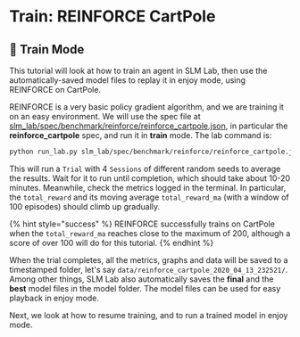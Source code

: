 # Train: REINFORCE CartPole

## 🚀 Train Mode

This tutorial will look at how to train an agent in SLM Lab, then use the automatically-saved model files to replay it in enjoy mode, using REINFORCE on CartPole.

REINFORCE is a very basic policy gradient algorithm, and we are training it on an easy environment. We will use the spec file at [slm\_lab/spec/benchmark/reinforce/reinforce\_cartpole.json](https://github.com/kengz/SLM-Lab/blob/master/slm_lab/spec/benchmark/reinforce/reinforce_cartpole.json), in particular the **reinforce\_cartpole** spec, and run it in **train** mode. The lab command is:

```bash
python run_lab.py slm_lab/spec/benchmark/reinforce/reinforce_cartpole.json reinforce_cartpole train
```

This will run a `Trial` with 4 `Sessions` of different random seeds to average the results. Wait for it to run until completion, which should take about 10-20 minutes. Meanwhile, check the metrics logged in the terminal. In particular, the `total_reward` and its moving average `total_reward_ma` \(with a window of 100 episodes\) should climb up gradually.

{% hint style="success" %}
REINFORCE successfully trains on CartPole when the `total_reward_ma` reaches close to the maximum of 200, although a score of over 100 will do for this tutorial.
{% endhint %}

When the trial completes, all the metrics, graphs and data will be saved to a timestamped folder, let's say `data/reinforce_cartpole_2020_04_13_232521/`. Among other things, SLM Lab also automatically saves the **final** and the **best** model files in the model folder. The model files can be used for easy playback in enjoy mode.

Next, we look at how to resume training, and to run a trained model in enjoy mode.

